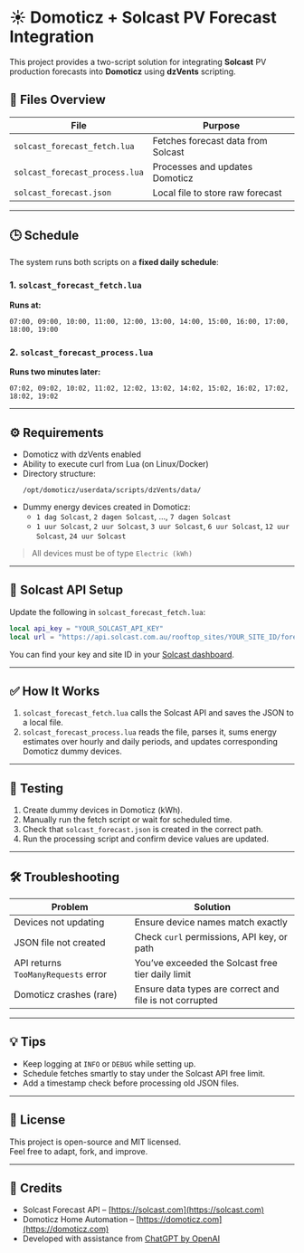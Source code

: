 # ☀️ Domoticz + Solcast PV Forecast Integration

This project provides a two-script solution for integrating **Solcast** PV production forecasts into **Domoticz** using **dzVents** scripting.

## 📂 Files Overview

| File                           | Purpose                            |
| ------------------------------ | ---------------------------------- |
| `solcast_forecast_fetch.lua`   | Fetches forecast data from Solcast |
| `solcast_forecast_process.lua` | Processes and updates Domoticz     |
| `solcast_forecast.json`        | Local file to store raw forecast   |

---

## 🕒 Schedule

The system runs both scripts on a **fixed daily schedule**:

### 1. `solcast_forecast_fetch.lua`

**Runs at:**

```
07:00, 09:00, 10:00, 11:00, 12:00, 13:00, 14:00, 15:00, 16:00, 17:00, 18:00, 19:00
```

### 2. `solcast_forecast_process.lua`

**Runs two minutes later:**

```
07:02, 09:02, 10:02, 11:02, 12:02, 13:02, 14:02, 15:02, 16:02, 17:02, 18:02, 19:02
```

---

## ⚙️ Requirements

- Domoticz with dzVents enabled
- Ability to execute curl from Lua (on Linux/Docker)
- Directory structure:
  ```
  /opt/domoticz/userdata/scripts/dzVents/data/
  ```
- Dummy energy devices created in Domoticz:
  - `1 dag Solcast`, `2 dagen Solcast`, ..., `7 dagen Solcast`
  - `1 uur Solcast`, `2 uur Solcast`, `3 uur Solcast`, `6 uur Solcast`, `12 uur Solcast`, `24 uur Solcast`

> All devices must be of type `Electric (kWh)`

---

## 🔐 Solcast API Setup

Update the following in `solcast_forecast_fetch.lua`:

```lua
local api_key = "YOUR_SOLCAST_API_KEY"
local url = "https://api.solcast.com.au/rooftop_sites/YOUR_SITE_ID/forecasts?format=json&api_key=" .. api_key
```

You can find your key and site ID in your [Solcast dashboard](https://toolbox.solcast.com.au).

---

## ✅ How It Works

1. `solcast_forecast_fetch.lua` calls the Solcast API and saves the JSON to a local file.
2. `solcast_forecast_process.lua` reads the file, parses it, sums energy estimates over hourly and daily periods, and updates corresponding Domoticz dummy devices.

---

## 🧪 Testing

1. Create dummy devices in Domoticz (kWh).
2. Manually run the fetch script or wait for scheduled time.
3. Check that `solcast_forecast.json` is created in the correct path.
4. Run the processing script and confirm device values are updated.

---

## 🛠 Troubleshooting

| Problem                             | Solution                                                |
| ----------------------------------- | ------------------------------------------------------- |
| Devices not updating                | Ensure device names match exactly                       |
| JSON file not created               | Check `curl` permissions, API key, or path              |
| API returns `TooManyRequests` error | You’ve exceeded the Solcast free tier daily limit       |
| Domoticz crashes (rare)             | Ensure data types are correct and file is not corrupted |

---

## 💡 Tips

- Keep logging at `INFO` or `DEBUG` while setting up.
- Schedule fetches smartly to stay under the Solcast API free limit.
- Add a timestamp check before processing old JSON files.

---

## 📜 License

This project is open-source and MIT licensed.\
Feel free to adapt, fork, and improve.

---

## 🙏 Credits

- Solcast Forecast API – [https://solcast.com](https://solcast.com)
- Domoticz Home Automation – [https://domoticz.com](https://domoticz.com)
- Developed with assistance from [ChatGPT by OpenAI](https://openai.com/chatgpt)

